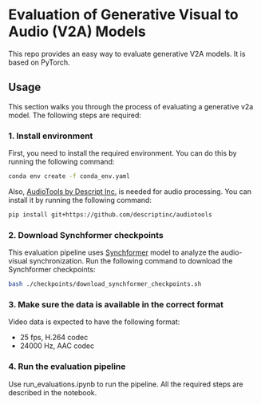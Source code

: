 # Evaluation of Generative Visual to Audio (V2A) Models

This repo provides an easy way to evaluate generative V2A models. It is based on PyTorch.

## Usage

This section walks you through the process of evaluating a generative v2a model. The following steps are required:

### 1. Install environment

First, you need to install the required environment. You can do this by running the following command:

```bash
conda env create -f conda_env.yaml
```

Also, [AudioTools by Descript Inc.](https://github.com/descriptinc/audiotools) is needed for audio processing. You can install it by running the following command:

```bash
pip install git+https://github.com/descriptinc/audiotools
```

### 2. Download Synchformer checkpoints

This evaluation pipeline uses [Synchformer](https://github.com/v-iashin/Synchformer) model to analyze the audio-visual synchronization. Run the following command to download the Synchformer checkpoints:

```bash
bash ./checkpoints/download_synchformer_checkpoints.sh
```

### 3. Make sure the data is available in the correct format

Video data is expected to have the following format:
- 25 fps, H.264 codec
- 24000 Hz, AAC codec

### 4. Run the evaluation pipeline

Use run_evaluations.ipynb to run the pipeline. All the required steps are described in the notebook.
